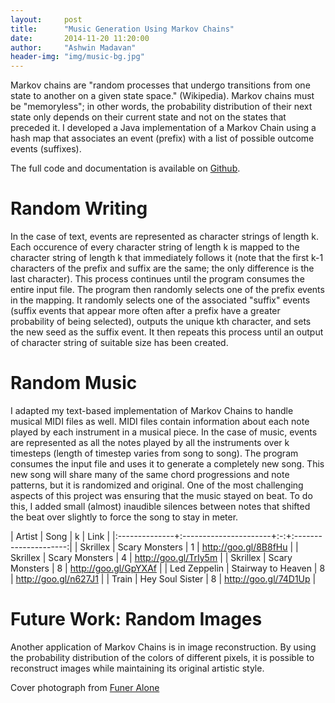 ```yaml
---
layout:		post
title:		"Music Generation Using Markov Chains"
date:		2014-11-20 11:20:00
author:		"Ashwin Madavan"
header-img: "img/music-bg.jpg"
---
```


Markov chains are "random processes that undergo transitions from one state to another on a given state space." (Wikipedia). Markov chains must be "memoryless"; in other words, the probability distribution of their next state only depends on their current state and not on the states that preceded it. I developed a Java implementation of a Markov Chain using a hash map that associates an event (prefix) with a list of possible outcome events (suffixes).

The full code and documentation is available on [Github](https://github.com/ashwin153/cs-314h/tree/master/assignments/prog2).

# Random Writing
In the case of text, events are represented as character strings of length k. Each occurence of every character string of length k is mapped to the character string of length k that immediately follows it (note that the first k-1 characters of the prefix and suffix are the same; the only difference is the last character). This process continues until the program consumes the entire input file. The program then randomly selects one of the prefix events in the mapping. It randomly selects one of the associated "suffix" events (suffix events that appear more often after a prefix have a greater probability of being selected), outputs the unique kth character, and sets the new seed as the suffix event. It then repeats this process until an output of character string of suitable size has been created.

# Random Music
I adapted my text-based implementation of Markov Chains to handle musical MIDI files as well. MIDI files contain information about each note played by each instrument in a musical piece. In the case of music, events are represented as all the notes played by all the instruments over k timesteps (length of timestep varies from song to song). The program consumes the input file and uses it to generate a completely new song. This new song will share many of the same chord progressions and note patterns, but it is randomized and original. One of the most challenging aspects of this project was ensuring that the music stayed on beat. To do this, I added small (almost) inaudible silences between notes that shifted the beat over slightly to force the song to stay in meter.

| Artist		| Song					| k | Link 					|
|:--------------+:----------------------+:-:+:---------------------:|
| Skrillex		| Scary Monsters		| 1 | http://goo.gl/8B8fHu	|
| Skrillex		| Scary Monsters		| 4 | http://goo.gl/TrIy5m  | 
| Skrillex		| Scary Monsters		| 8 | http://goo.gl/GpYXAf  |
| Led Zeppelin	| Stairway to Heaven	| 8 | http://goo.gl/n627J1  |
| Train			| Hey Soul Sister		| 8 | http://goo.gl/74D1Up  |
 
# Future Work: Random Images
Another application of Markov Chains is in image reconstruction. By using the probability distribution of the colors of different pixels, it is possible to reconstruct images while maintaining its original artistic style.

Cover photograph from [Funer Alone](http://blog.funeralone.com/funeralone-products/life-tributes/funeral-songs/)
